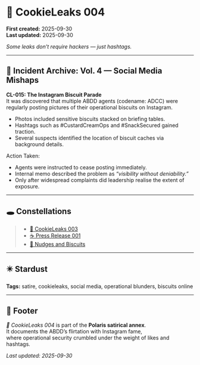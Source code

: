 # 🍪 CookieLeaks 004  

**First created:** 2025-09-30  
**Last updated:** 2025-09-30  

*Some leaks don’t require hackers — just hashtags.*  

---

## 📂 Incident Archive: Vol. 4 — Social Media Mishaps  

**CL-015: The Instagram Biscuit Parade**  
It was discovered that multiple ABDD agents (codename: ADCC) were regularly posting pictures of their operational biscuits on Instagram.  

- Photos included sensitive biscuits stacked on briefing tables.  
- Hashtags such as #CustardCreamOps and #SnackSecured gained traction.  
- Several suspects identified the location of biscuit caches via background details.  

Action Taken:  
- Agents were instructed to cease posting immediately.  
- Internal memo described the problem as *“visibility without deniability.”*  
- Only after widespread complaints did leadership realise the extent of exposure.  

---

## 🕳 Constellations  

> - [🍪 CookieLeaks 003](./🍪_cookie_leaks_003.md)  
> - [☕️ Press Release 001](./☕️_press_release_001.md)  
> - [🫰 Nudges and Biscuits](./🫰_nudges_and_biscuits.md)  

---

## ✴️ Stardust  

**Tags:** satire, cookieleaks, social media, operational blunders, biscuits online  

---

## 🏮 Footer  

*🍪 CookieLeaks 004* is part of the **Polaris satirical annex**.  
It documents the ABDD’s flirtation with Instagram fame,  
where operational security crumbled under the weight of likes and hashtags.  

_Last updated: 2025-09-30_  
